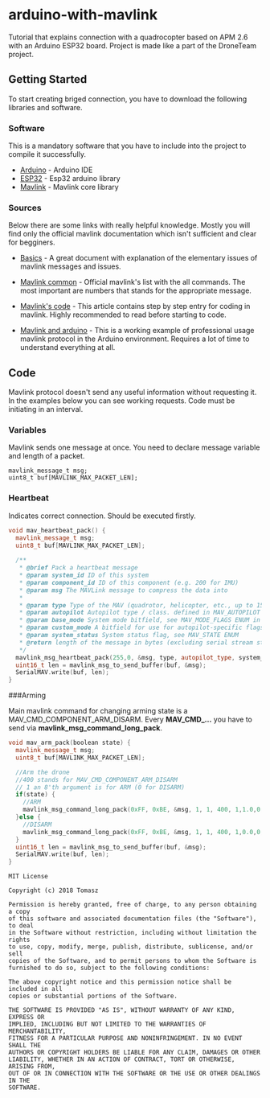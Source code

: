 # arduino-with-mavlink
Tutorial that explains connection with a quadrocopter based on APM 2.6 with an Arduino ESP32 board. Project is made like a part of the DroneTeam project.

## Getting Started

To start creating briged connection, you have to download the following libraries and software.

### Software

This is a mandatory software that you have to include into the project to compile it successfully. 

* [Arduino](https://www.arduino.cc/en/Main/Software) - Arduino IDE
* [ESP32](https://github.com/espressif/arduino-esp32) - Esp32 arduino library
* [Mavlink](https://github.com/mavlink/mavlink) - Mavlink core library

### Sources

Below there are some links with really helpful knowledge. Mostly you will find only the official mavlink documentation which isn't sufficient and clear for begginers.

* [Basics](https://api.ning.com/files/i*tFWQTF2R*7Mmw7hksAU-u9IABKNDO9apguOiSOCfvi2znk1tXhur0Bt00jTOldFvob-Sczg3*lDcgChG26QaHZpzEcISM5/MAVLINK_FOR_DUMMIESPart1_v.1.1.pdf) - A great document with explanation of the elementary issues of mavlink messages and issues.

* [Mavlink common](http://mavlink.org/messages/common) - Official mavlink's list with the all commands. The most important are numbers that stands for the appropriate message.

* [Mavlink's code](https://discuss.ardupilot.org/t/mavlink-step-by-step/9629) - This article contains step by step entry for coding in mavlink. Highly recommended to read before starting to code.

* [Mavlink and arduino](https://discuss.ardupilot.org/t/mavlink-step-by-step/25566) - This is a working example of professional usage mavlink protocol in the Arduino environment. Requires a lot of time to understand everything at all.

## Code
  
Mavlink protocol doesn't send any useful information without requesting it. In the examples below you can see working requests. Code must be initiating in an interval.

### Variables
 
Mavlink sends one message at once. You need to declare message variable and length of a packet.  

```
mavlink_message_t msg;
uint8_t buf[MAVLINK_MAX_PACKET_LEN];
```

### Heartbeat 

Indicates correct connection. Should be executed firstly.

```C++
void mav_heartbeat_pack() {
  mavlink_message_t msg;
  uint8_t buf[MAVLINK_MAX_PACKET_LEN];
  
  /**
   * @brief Pack a heartbeat message
   * @param system_id ID of this system
   * @param component_id ID of this component (e.g. 200 for IMU)
   * @param msg The MAVLink message to compress the data into
   *
   * @param type Type of the MAV (quadrotor, helicopter, etc., up to 15 types, defined in MAV_TYPE ENUM)
   * @param autopilot Autopilot type / class. defined in MAV_AUTOPILOT ENUM
   * @param base_mode System mode bitfield, see MAV_MODE_FLAGS ENUM in mavlink/include/mavlink_types.h
   * @param custom_mode A bitfield for use for autopilot-specific flags.
   * @param system_status System status flag, see MAV_STATE ENUM
   * @return length of the message in bytes (excluding serial stream start sign)
   */
  mavlink_msg_heartbeat_pack(255,0, &msg, type, autopilot_type, system_mode, custom_mode, system_state);
  uint16_t len = mavlink_msg_to_send_buffer(buf, &msg);
  SerialMAV.write(buf, len);
}
```
###Arming

Main mavlink command for changing arming state is a MAV_CMD_COMPONENT_ARM_DISARM. Every <b>MAV_CMD_...</b> you have to send via <b>mavlink_msg_command_long_pack</b>. 

```C++
void mav_arm_pack(boolean state) {
  mavlink_message_t msg;
  uint8_t buf[MAVLINK_MAX_PACKET_LEN];

  //Arm the drone
  //400 stands for MAV_CMD_COMPONENT_ARM_DISARM
  // 1 an 8'th argument is for ARM (0 for DISARM)
  if(state) {
    //ARM
    mavlink_msg_command_long_pack(0xFF, 0xBE, &msg, 1, 1, 400, 1,1.0,0,0,0,0,0,0);
  }else {
    //DISARM
    mavlink_msg_command_long_pack(0xFF, 0xBE, &msg, 1, 1, 400, 1,0.0,0,0,0,0,0,0);
  }
  uint16_t len = mavlink_msg_to_send_buffer(buf, &msg);
  SerialMAV.write(buf, len);
}
```

```
MIT License

Copyright (c) 2018 Tomasz

Permission is hereby granted, free of charge, to any person obtaining a copy
of this software and associated documentation files (the "Software"), to deal
in the Software without restriction, including without limitation the rights
to use, copy, modify, merge, publish, distribute, sublicense, and/or sell
copies of the Software, and to permit persons to whom the Software is
furnished to do so, subject to the following conditions:

The above copyright notice and this permission notice shall be included in all
copies or substantial portions of the Software.

THE SOFTWARE IS PROVIDED "AS IS", WITHOUT WARRANTY OF ANY KIND, EXPRESS OR
IMPLIED, INCLUDING BUT NOT LIMITED TO THE WARRANTIES OF MERCHANTABILITY,
FITNESS FOR A PARTICULAR PURPOSE AND NONINFRINGEMENT. IN NO EVENT SHALL THE
AUTHORS OR COPYRIGHT HOLDERS BE LIABLE FOR ANY CLAIM, DAMAGES OR OTHER
LIABILITY, WHETHER IN AN ACTION OF CONTRACT, TORT OR OTHERWISE, ARISING FROM,
OUT OF OR IN CONNECTION WITH THE SOFTWARE OR THE USE OR OTHER DEALINGS IN THE
SOFTWARE.
```
